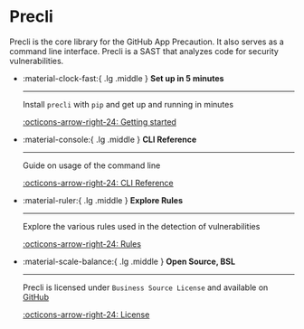 # Precli

Precli is the core library for the GitHub App Precaution. It also serves as
a command line interface. Precli is a SAST that analyzes code for security
vulnerabilities.


<div class="grid cards" markdown>

-   :material-clock-fast:{ .lg .middle } __Set up in 5 minutes__

    ---

    Install `precli` with `pip` and get up and running in minutes

    [:octicons-arrow-right-24: Getting started](getting-started)

-   :material-console:{ .lg .middle } __CLI Reference__

    ---

    Guide on usage of the command line

    [:octicons-arrow-right-24: CLI Reference](man/precli)

-   :material-ruler:{ .lg .middle } __Explore Rules__

    ---

    Explore the various rules used in the detection of vulnerabilities

    [:octicons-arrow-right-24: Rules](rules)

-   :material-scale-balance:{ .lg .middle } __Open Source, BSL__

    ---

    Precli is licensed under `Business Source License` and available on [GitHub](https://github.com/securesauce/precli)

    [:octicons-arrow-right-24: License](https://github.com/securesauce/precli/blob/main/LICENSE)

</div>
